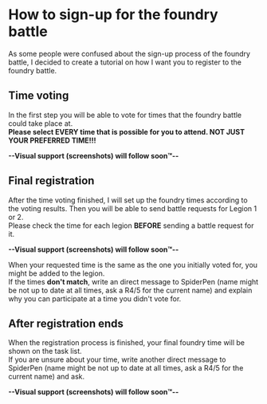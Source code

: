 # How to sign-up for the foundry battle
As some people were confused about the sign-up process of the foundry battle, I decided to create a tutorial on how I want you to register to the foundry battle.


## Time voting
In the first step you will be able to vote for times that the foundry battle could take place at.<br/>
**Please select EVERY time that is possible for you to attend. NOT JUST YOUR PREFERRED TIME!!!**

**--Visual support (screenshots) will follow soon™--**

## Final registration
After the time voting finished, I will set up the foundry times according to the voting results. Then you will be able to send battle requests for Legion 1 or 2.<br/>
Please check the time for each legion **BEFORE** sending a battle request for it. 

**--Visual support (screenshots) will follow soon™--**

When your requested time is the same as the one you initially voted for, you might be added to the legion.<br/>
If the times **don't match**, write an direct message to SpiderPen (name might be not up to date at all times, ask a R4/5 for the current name) and explain why you can participate at a time you didn't vote for.


## After registration ends
When the registration process is finished, your final foundry time will be shown on the task list.<br/>
If you are unsure about your time, write another direct message to SpiderPen (name might be not up to date at all times, ask a R4/5 for the current name) and ask.

**--Visual support (screenshots) will follow soon™--**
